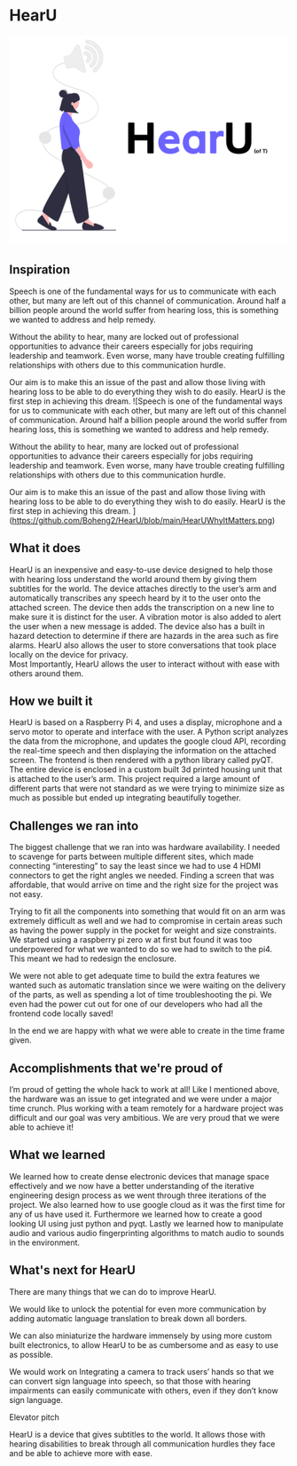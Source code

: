 # HearU
![HearU](https://github.com/Boheng2/HearU/blob/main/HearU-logo.png)

## Inspiration
Speech is one of the fundamental ways for us to communicate with each other, but many are left out of this channel of communication. Around half a billion people around the world suffer from hearing loss, this is something we wanted to address and help remedy.  

Without the ability to hear, many are locked out of professional opportunities to advance their careers especially for jobs requiring leadership and teamwork.  Even worse, many have trouble creating fulfilling relationships with others due to this communication hurdle. 

Our aim is to make this an issue of the past and allow those living with hearing loss to be able to do everything they wish to do easily. 
HearU is the first step in achieving this dream.
![Speech is one of the fundamental ways for us to communicate with each other, but many are left out of this channel of communication. Around half a billion people around the world suffer from hearing loss, this is something we wanted to address and help remedy.  

Without the ability to hear, many are locked out of professional opportunities to advance their careers especially for jobs requiring leadership and teamwork.  Even worse, many have trouble creating fulfilling relationships with others due to this communication hurdle. 

Our aim is to make this an issue of the past and allow those living with hearing loss to be able to do everything they wish to do easily. 
HearU is the first step in achieving this dream.
](https://github.com/Boheng2/HearU/blob/main/HearUWhyItMatters.png)

## What it does

HearU is an inexpensive and easy-to-use device designed to help those with hearing loss understand the world around them by giving them subtitles for the world. 
The device attaches directly to the user’s arm and automatically transcribes any speech heard by it to the user onto the attached screen. The device then adds the transcription on a new line to make sure it is distinct for the user. 
A vibration motor is also added to alert the user when a new message is added. The device also has a built in hazard detection to determine if there are hazards in the area such as fire alarms. HearU also allows the user to store conversations that took place locally on the device for privacy.  
Most Importantly, HearU allows the user to interact without with ease with others around them.











## How we built it
HearU is based on a Raspberry Pi 4, and uses a display, microphone and a servo motor to operate and interface with the user. A Python script analyzes the data from the microphone, and updates the google cloud API, recording the real-time speech and then displaying the information on the attached screen. The frontend is then rendered with a python library called pyQT. The entire device is enclosed in a custom built 3d printed housing unit that is attached to the user’s arm.
This project required a large amount of different parts that were not standard as we were trying to minimize size as much as possible but ended up integrating beautifully together.


## Challenges we ran into

The biggest challenge that we ran into was hardware availability. I needed to scavenge for parts between multiple different sites, which made connecting “interesting” to say the least since we had to use 4 HDMI connectors to get the right angles we needed. Finding a screen that was affordable, that would arrive on time and the right size for the project was not easy.  

Trying to fit all the components into something that would fit on an arm was extremely difficult as well and we had to compromise in certain areas such as having the power supply in the pocket for weight and size constraints. We started using a raspberry pi zero w at first but found it was too underpowered for what we wanted to do so we had to switch to the pi4. This meant we had to redesign the enclosure.

We were not able to get adequate time to build the extra features we wanted such as automatic translation since we were waiting on the delivery of the parts, as well as spending a lot of time troubleshooting the pi. We even had the power cut out for one of our developers who had all the frontend code locally saved! 

In the end we are happy with what we were able to create in the time frame given.

## Accomplishments that we're proud of
I’m proud of getting the whole hack to work at all! Like I mentioned above, the hardware was an issue to get integrated and we were under a major time crunch. Plus working with a team remotely for a hardware project was difficult and our goal was very ambitious. 
We are very proud that we were able to achieve it!


## What we learned

We learned how to create dense electronic devices that manage space effectively and we now have a better understanding of the iterative engineering design process as we went through three iterations of the project. We also learned how to use google cloud as it was the first time for any of us have used it. Furthermore we learned how to create a good looking UI using just python and pyqt. Lastly we learned how to manipulate audio and various audio fingerprinting algorithms to match audio to sounds in the environment.


## What's next for HearU


There are many things that we can do to improve HearU.

We would like to unlock the potential for even more communication by adding automatic language translation to break down all borders. 

We can also miniaturize the hardware immensely by using more custom built electronics, to allow HearU to be as cumbersome and as easy to use as possible.



We would work on Integrating a camera to track users’ hands so that we can convert sign language into speech, so that those with hearing impairments can easily communicate with others, even if they don’t know sign language.





Elevator pitch

HearU is a device that gives subtitles to the world. It allows those with hearing disabilities to break through all communication hurdles they face and be able to achieve more with ease. 
